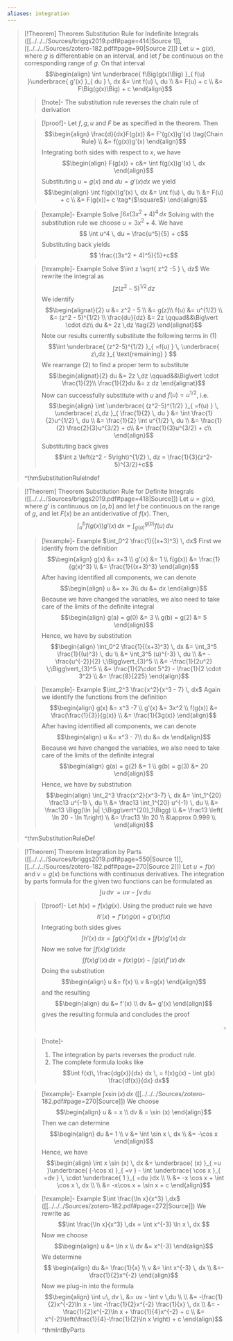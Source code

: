 ```yaml
---
aliases: integration
---
```

>[!Theorem] Theorem Substitution Rule for Indefinite Integrals ([[../../../Sources/briggs2019.pdf#page=414|Source 1]], [[../../../Sources/zotero-182.pdf#page=90|Source 2]])
> Let $u=g(x)$, where $g$ is differentiable on an interval, and let $f$ be continuous on the corresponding range of $g$. On that interval
> $$\begin{align}
>\int  \underbrace{ f\Big(g(x)\Big) }_{ f(u) }\underbrace{ g'(x) }_{ du } \, dx &= \int f(u) \, du  \\
> &= F(u) + c  \\
> &= F\Big(g(x)\Big) + c
>\end{align}$$
>>[!note]-
>>The substitution rule reverses the chain rule of derivation
>
>>[!proof]-
>>Let $f,g,u$ and $F$ be as specified in the theorem. Then 
>>$$\begin{align}
>> \frac{d}{dx}F(g(x)) &= F'(g(x))g'(x) \tag{Chain Rule} \\
>> &= f(g(x))g'(x)
>>\end{align}$$
>>Integrating both sides with respect to $x$, we have
>>$$\begin{align}
>> F(g(x)) + c&= \int f(g(x))g'(x) \, dx 
>>\end{align}$$
>>Substituting $u= g(x)$ and $du = g'(x) dx$ we yield
>>$$\begin{align}
>> \int f(g(x))g'(x) \, dx &= \int f(u) \, du \\ 
>> &= F(u) + c  \\
>> &= F(g(x))+ c \tag*{$\square$} 
>>\end{align}$$
>
>>[!example]- Example Solve $\int  6x (3x^2 +4 )^4 \, dx$
>>Solving with the substitution rule we choose $u=3x^2 + 4$. We have
>>$$ \int u^4  \, du = \frac{u^5}{5} + c$$
>>Substituting back yields
>>$$ \frac{(3x^2 + 4)^5}{5}+c$$
>
>>[!example]- Example Solve $\int  z \sqrt{ z^2 -5 } \, dz$
>>We rewrite the integral as
>>$$\int  z \left(z^2 - 5\right)^{1/2} \, dz \tag{1}$$
>>We identify
>>$$\begin{alignat}{2}
>> u &= z^2 - 5 \\
>> &= g(z)\\
>> f(u) &= u^{1/2} \\
>> &= (z^2 - 5)^{1/2} \\
>> \frac{du}{dz} &= 2z \qquad&&\Big\vert \cdot dz\\
>> du &= 2z \,dz \tag{2} 
>>\end{alignat}$$
>>Note our results currently substitute the following terms in $(1)$
>>$$\int \underbrace{ (z^2-5)^{1/2} }_{ =f(u) } \, \underbrace{ z\,dz }_{ \text{remaining} } $$
>>We rearrange $(2)$ to find a proper term to substitute
>>$$\begin{alignat}{2}
>> du &= 2z \,dz \qquad&&\Big\vert \cdot \frac{1}{2}\\
>> \frac{1}{2}du &= z dz
>>\end{alignat}$$
>>Now can successfully substitute with $u$ and $f(u)=u^{1/2}$, i.e.
>>$$\begin{align}
>> \int \underbrace{ (z^2-5)^{1/2} }_{ =f(u) } \, \underbrace{ z\,dz }_{ \frac{1}{2} \, du }  &= \int  \frac{1}{2}u^{1/2} \, du  \\
>> &= \frac{1}{2} \int  u^{1/2} \, du  \\
>> &= \frac{1}{2} \frac{2}{3}u^{3/2} + c\\
>> &= \frac{1}{3}u^{3/2} + c\\
>>\end{align}$$
>>Substituting back gives
>>$$\int  z \left(z^2 - 5\right)^{1/2} \, dz =  \frac{1}{3}(z^2-5)^{3/2}+c$$
>
>^thmSubstitutionRuleIndef

>[!Theorem] Theorem Substitution Rule for Definite Integrals ([[../../../Sources/briggs2019.pdf#page=418|Source]])
> Let $u = g(x)$, where $g'$ is continuous on $[a,b]$ and let $f$ be continuous on the range of $g$, and let $F(x)$ be an antiderivative of $f(x)$. Then,
> $$ \int_a^b f\Big(g(x)\Big)g'(x) \,dx = \int_{g(a)}^{g(b)}f(u) \, du$$
>
>>[!example]- Example $\int_0^2 \frac{1}{(x+3)^3} \, dx$
>>First we identify from the definition
>>$$\begin{align}
>>g(x) &= x+3 \\
>>g'(x) &= 1 \\
>>f(g(x)) &= \frac{1}{g(x)^3} \\
>>&= \frac{1}{(x+3)^3}
>>\end{align}$$
>>After having identified all components, we can denote $$\begin{align} u &= x+ 3\\ du &= dx \end{align}$$
>>Because we have changed the variables, we also need to take care of the limits of the definite integral
>>$$\begin{align}
>>g(a) = g(0) &= 3 \\
>>g(b) = g(2) &= 5
>>\end{align}$$
>>Hence, we have by substitution
>>$$\begin{align}
>> \int_0^2 \frac{1}{(x+3)^3} \, dx &= \int_3^5 \frac{1}{(u)^3} \, du \\
>> 							   &= \int_3^5 (u)^{-3} \, du \\
>> 							   &= -\frac{u^{-2}}{2} \;\Bigg\vert_{3}^5 \\
>> 							   &= -\frac{1}{2u^2} \;\Bigg\vert_{3}^5 \\
>> 							   &= \frac{1}{2\cdot 5^2} - \frac{1}{2 \cdot 3^2}  \\
>> 							   &= \frac{8}{225}
>>\end{align}$$
>>
>
>>[!example]- Example $\int_2^3 \frac{x^2}{x^3 - 7} \, dx$
>>Again we identify the functions from the definition
>>$$\begin{align}
>>g(x) &= x^3 -7 \\
>>g'(x) &= 3x^2 \\
>>f(g(x)) &= \frac{\frac{1}{3}}{g(x)} \\
>>&= \frac{1}{3g(x)}
>>\end{align}$$
>>After having identified all components, we can denote 
>>$$\begin{align} 
>>u &= x^3 - 7\\ 
>>du &= dx \end{align}$$
>>Because we have changed the variables, we also need to take care of the limits of the definite integral
>>$$\begin{align}
>>g(a) = g(2) &= 1 \\
>>g(b) = g(3) &= 20
>>\end{align}$$
>>Hence, we have by substitution
>>$$\begin{align}
>> \int_2^3 \frac{x^2}{x^3-7} \, dx &= \int_1^{20} \frac13 u^{-1} \, du \\
>> 							     &= \frac13 \int_1^{20}  u^{-1} \, du \\
>> 							     &= \frac13 \Bigg(\ln |u| \;\Bigg\vert^{20}_1\Bigg) \\
>> 							     &= \frac13 \left( \ln 20 - \ln 1\right) \\
>> 							     &= \frac13 \ln 20  \\
>> 							     &\approx 0.999  \\
>>\end{align}$$
>
>^thmSubstitutionRuleDef


>[!Theorem] Theorem Integration by Parts ([[../../../Sources/briggs2019.pdf#page=550|Source 1]], [[../../../Sources/zotero-182.pdf#page=270|Source 2]])
> Let $u = f(x)$ and $v=g(x)$ be functions with continuous derivatives. The integration by parts formula for the given two functions can be formulated as
> $$ \int u\, dv \, = uv - \int v \,du  $$
>>[!proof]-
>>Let $h(x) = f(x)g(x)$. Using the product rule we have
>>$$ h'(x) = f'(x)g(x)+ g'(x)f(x)$$
>>Integrating both sides gives
>>$$ \int h'(x) \, dx = \int  g(x) f'(x) \, dx + \int  f(x) g'(x)\, dx $$ 
>>Now we solve for $\int f(x)g'(x) dx$
>>$$ \int f(x)g'(x)  \, dx = f(x)g(x) - \int g(x)f'(x) \, dx $$ 
>>Doing the substitution 
>>$$\begin{align}
>> u &= f(x) \\
>> v &=g(x) \end{align}$$
>> and the resulting
>> $$\begin{align}
>> du &= f'(x) \\
>> dv &= g'(x) \end{align}$$
>> gives the resulting formula and concludes the proof <p style="text-align: right">$\square$</p>
>
>>[!note]-
>>1. The integration by parts reverses the product rule.
>>2. The complete formula looks like $$\int f(x)\, \frac{dg(x)}{dx} dx \, = f(x)g(x) - \int g(x) \frac{df(x)}{dx} dx$$
>
>>[!example]- Example $\int  x \sin (x) \, dx$  ([[../../../Sources/zotero-182.pdf#page=270|Source]])
>>We choose 
>>$$\begin{align}
>> u & = x \\
>> dv  & = \sin (x)
>>\end{align}$$
>>Then we can determine
>>$$\begin{align}
>> du &= 1 \\
>> v &= \int \sin x \, dx \\
>>   &= -\cos x 
>>\end{align}$$
>>Hence, we have
>>$$\begin{align}
>>\int  x \sin (x) \, dx &= \underbrace{ (x) }_{ =u }\underbrace{ (-\cos x) }_{ =v } - \int \underbrace{ \cos x }_{ =dv } \, \cdot \underbrace{ 1 }_{ =du }dx \\ \\
>> &= -x \cos x + \int \cos x \, dx \\ \\
>> &= -x\cos x + \sin x + c
>>\end{align}$$
>
>>[!example]- Example $\int \frac{\ln x}{x^3} \,dx$ ([[../../../Sources/zotero-182.pdf#page=272|Source]])
>>We rewrite as
>>$$\int \frac{\ln x}{x^3} \,dx = \int x^{-3} \ln x \, dx $$
>>Now we choose
>>$$\begin{align}
>> u &= \ln x \\
>> dv &= x^{-3}
>>\end{align}$$
>>We determine
>>$$ \begin{align}
>>du &= \frac{1}{x} \\
>> v &= \int x^{-3} \, dx \\
>> &=-\frac{1}{2}x^{-2}
>>\end{align}$$
>>Now we plug-in into the formula
>>$$\begin{align}
>> \int u\, dv \, &= uv - \int v \,du \\ \\
>>           &=  -\frac{1}{2}x^{-2}\ln x - \int -\frac{1}{2}x^{-2} \frac{1}{x} \, dx \\
>>           &=  -\frac{1}{2}x^{-2}\ln x + \frac{1}{4}x^{-2}  + c \\
>>           &= x^{-2}\left(\frac{1}{4}-\frac{1}{2}\ln x \right) + c
>>\end{align}$$
>^thmIntByParts